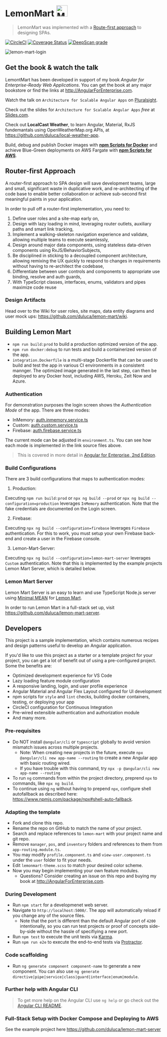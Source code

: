 # LemonMart <img src="https://user-images.githubusercontent.com/822159/76695715-1cd40180-6659-11ea-8815-00f0e1d7a209.png" alt="Minimal MEAN" width="36"/>

> LemonMart was implemented with a [Route-first approach](https://techtalkdc.com/router-first-architecture-in-spas/) to designing SPAs.

[![CircleCI](https://circleci.com/gh/duluca/lemon-mart.svg?style=svg)](https://circleci.com/gh/duluca/lemon-mart)
[![Coverage Status](https://coveralls.io/repos/github/duluca/lemon-mart/badge.svg?branch=master)](https://coveralls.io/github/duluca/lemon-mart?branch=master)
[![DeepScan grade](https://deepscan.io/api/projects/2669/branches/18284/badge/grade.svg)](https://deepscan.io/dashboard#view=project&pid=2669&bid=18284)

![lemon-mart-login](https://user-images.githubusercontent.com/822159/77232462-694aa000-6b77-11ea-9a45-470f252d7e18.png)

## Get the book & watch the talk

LemontMart has been developed in support of my book _Angular for Enterprise-Ready Web Applications_. You can get the book at any major bookstore or find the links at http://AngularForEnterprise.com.

Watch the talk on `Architecture for Scalable Angular Apps` on [Pluralsight](https://www.pluralsight.com/courses/angular-denver-2019-session-28).

Check out the slides for `Architecture for Scalable Angular Apps` _free_ at [Slides.com](https://slides.com/doguhanuluca/architecture-for-scalable-angular-apps#).

Check out **LocalCast Weather**, to learn Angular, Material, RxJS fundemantals using OpenWeatherMap.org APIs, at https://github.com/duluca/local-weather-app.

Build, debug and publish Docker images with [**npm Scripts for Docker**](https://bit.ly/npmScriptsForDocker) and achieve Blue-Green deployments on AWS Fargate with [**npm Scripts for AWS**](https://bit.ly/npmScriptsForAWS).

## Router-first Approach

A router-first approach to SPA design will save development teams, large and small, significant waste in duplicative work, and re-architecting of the code base to enable better collaboration or achieve sub-second first meaningful paints in your application.

In order to pull off a router-first implementation, you need to:

1. Define user roles and a site-map early on,
2. Design with lazy loading in mind, leveraging router outlets, auxiliary paths and smart link tracking,
3. Implement a walking-skeleton navigation experience and validate, allowing multiple teams to execute seamlessly,
4. Design around major data components, using stateless data-driven components using RxJS/BehaviorSubjects,
5. Be disciplined in sticking to a decoupled component architecture, allowing remixing the UX quickly to respond to changes in requirements without having to re-architect the codebase,
6. Differentiate between user controls and components to appropriate use binding, resolve and auth guards,
7. With TypeScript classes, interfaces, enums, validators and pipes maximize code reuse

### Design Artifacts

Head over to the Wiki for user roles, site maps, data entity diagrams and user mock ups:
https://github.com/duluca/lemon-mart/wiki.

## Building Lemon Mart

- `npm run build:prod` to build a production optimized version of the app.
- `npm run docker:debug` to run tests and build a containerized version of the app.
- `integration.Dockerfile` is a multi-stage Dockerfile that can be used to build and test the app in various CI environments in a consistent mannger. The optimized image generated in the last step, can then be deployed to any Docker host, including AWS, Heroku, Zeit Now and Azure.

### Authentication

For demonstration purposes the login screen shows the _Authentication Mode_ of the app. There are three modes:

- InMemory: [auth.inmemory.service.ts](https://github.com/duluca/lemon-mart/blob/master/src/app/auth/auth.inmemory.service.ts)
- Custom: [auth.custom.service.ts](https://github.com/duluca/lemon-mart/blob/master/src/app/auth/auth.custom.service.ts)
- Firebase: [auth.firebase.service.ts](https://github.com/duluca/lemon-mart/blob/master/src/app/auth/auth.firebase.service.ts)

The current mode can be adjusted in `environment.ts`. You can see how each mode is implemented in the link source files above.

> This is covered in more detail in [Angular for Enterprise, 2nd Edition](https://expertlysimple.io/angular-for-enterprise-2nd-edition/).

### Build Configurations

There are 3 build configurations that maps to authentication modes:

1. Production:

Executing `npm run build:prod` or `npx ng build --prod` or `npx ng build --configuration=production` leverages `InMemory` authentication. Note that the fake credentials are documented on the Login screen.

2. Firebase:

Executing `npx ng build --configuration=firebase` leverages `Firebase` authentication. For this to work, you must setup your own Firebase back-end and create a user in the Firebase console.

3. Lemon-Mart-Server:

Executing `npx ng build --configuration=lemon-mart-server` leverages `Custom` authentication. Note that this is implemented by the example projects Lemon Mart Server, which is detailed below.

### Lemon Mart Server

Lemon Mart Server is an easy to learn and use TypeScript Node.js server using [Minimal MEAN](https://github.com/duluca/minimal-mean) for [Lemon Mart](https://github.com/duluca/lemon-mart).

In order to run Lemon Mart in a full-stack set up, visit https://github.com/duluca/lemon-mart-server.

## Developers

This project is a sample implementation, which contains numerous recipes and design patterns useful to develop an Angular application.

If you'd like to use this project as a starter or a template project for your project, you can get a lot of benefit out of using a pre-configured project. Some the benefits are:

- Optimized development experience for VS Code
- Lazy loading feature module configuration
- A responsive landing, login, and user profile experience
- Angular Material and Angular Flex Layout configured for UI development
- npm scripts for `style` and `lint` checks, building docker containers, testing, or deploying your app
- CircleCI configuration for Continuous Integration
- Pre-wired extensible authentication and authorization module
- And many more.

### Pre-requisites

- Do NOT install `@angular/cli` or `typescript` globally to avoid version mismatch issues across multiple projects.
  - Note: When creating new projects in the future, execute `npx @angular/cli new app-name --routing` to create a new Angular app with basic routing wired.
  - If you have trouble with this command, try `npx -p @angular/cli new app-name --routing`
- To run `ng` commands from within the project directory, preprend `npx` to commands, like `npx ng build`.
- To continue using `ng` without having to prepend `npx`, configure shell autofallback as described here: https://www.npmjs.com/package/npx#shell-auto-fallback.

### Adapting the template

- Fork and clone this repo.
- Rename the repo on GitHub to match the name of your project.
- Search and replace references to `lemon-mart` with your project name and git repo.
- Remove `manager`, `pos`, and `inventory` folders and references to them from `app-routing.module.ts`.
- You may modify `profile.component.ts` and `view-user.component.ts` under the `user` folder to fit your needs.
- Edit `lemonmart-theme.scss` to match your desired color scheme.
- Now you may begin implementing your own feature modules.
  - Questions? Consider creating an issue on this repo and buying my book at http://AngularForEnterprise.com.

### During Development

- Run `npm start` for a developmenet web server.
- Navigate to `http://localhost:5000/`. The app will automatically reload if you change any of the source files.
  - Note that the port is different than the default Angular port of `4200` intentionally, so you can run test projects or proof of concepts side-by-side without the hassle of specifiying a new port.
- Run `npm test` to execute the unit tests via [Karma](https://karma-runner.github.io).
- Run `npm run e2e` to execute the end-to-end tests via [Protractor](http://www.protractortest.org/).

### Code scaffolding

- Run `ng generate component component-name` to generate a new component. You can also use `ng generate directive|pipe|service|class|guard|interface|enum|module`.

### Further help with Angular CLI

> To get more help on the Angular CLI use `ng help` or go check out the [Angular CLI README](https://github.com/angular/angular-cli/blob/master/README.md).

### Full-Stack Setup with Docker Compose and Deploying to AWS

See the example project here https://github.com/duluca/lemon-mart-server
